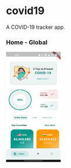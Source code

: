 # covid19

A COVID-19 tracker app.

### Home - Global
<img src="./assets/screenshots/covid19-home.jpeg" width="150" height="300" />

